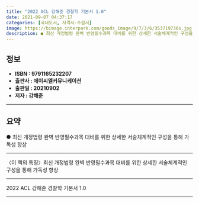 ```yaml
---
title: "2022 ACL 강해준 경찰학 기본서 1.0"
date: 2021-09-07 04:37:17
categories: [국내도서, 자격서-수험서]
image: https://bimage.interpark.com/goods_image/9/7/3/6/353719736s.jpg
description: ● 최신 개정법령 완벽 반영필수과목 대비를 위한 상세한 서술체계적인 구성을 통해 가독성 향상
---
```


## **정보**

- **ISBN : 9791165232207**
- **출판사 : 에이씨엘커뮤니케이션**
- **출판일 : 20210902**
- **저자 : 강해준**

------



## **요약**

●  최신 개정법령 완벽 반영필수과목 대비를 위한 상세한 서술체계적인 구성을 통해 가독성 향상

------

〈이 책의 특징〉최신 개정법령 완벽 반영필수과목 대비를 위한 상세한 서술체계적인 구성을 통해 가독성 향상

------


2022 ACL 강해준 경찰학 기본서 1.0 

------



